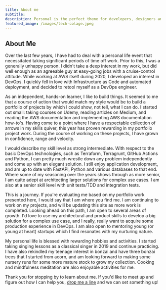 ```yaml
---
title: About me
subtitle: 
description: Personal is the perfect theme for developers, designers and other creatives.
featured_image: /images/tech-colage.jpeg
---
```


## About Me

Over the last few years, I have had to deal with a personal life event that necessitated taking significant periods of time off work. Prior to this, I was a generally unhappy person. I didn't take a deep interest in my work, but did well enough as an agreeable guy at easy-going jobs with a cruise-control attitude. While working at AWS itself during 2020, I developed an interest in DevOps. I quickly fell in love with Infrastructure as Code and automated deployment, and decided to retool myself as a DevOps engineer. 

As an independent, hands-on learner, I like to build things. It seemed to me that a course of action that would match my style would be to build a portfolio of projects by which I could show, not tell, what I can do. I started out small: taking courses on Udemy, reading articles on Medium, and reading the AWS documentation and implementing AWS documentation how-to's. Having come to a point where I have a respectable collection of arrows in my skills quiver, this year has proven rewarding in my portfolio project work. During the course of working on these projects, I have grown in confidence, range and velocity. 

I would describe my skill level as strong intermediate. With respect to the basic DevOps technologies, such as Terraform, Terragrunt, GitHub Actions and Python, I can pretty much wrestle down any problem independently and come up with an elegant solution. I still enjoy application development, and am up to date with FastAPI, Python and various databases to that end. Where some of my seasoning over the years shows through as more senior, I am quite adept at architecting larger solutions for complex use cases. I am also at a senior skill level with unit tests/TDD and integration tests. 

This is a journey. If you're evaluating me based on my portfolio work presented here, I would say that I am where you find me. I am continuing to work on my projects, and will be updating this site as more work is completed. Looking ahead on this path, I am open to several areas of growth. I'd love to use my architectural and product skills to develop a big solution for a complex use case, and I really, really want to acquire some production experience in DevOps. I am also open to mentoring young (or young at heart) startups which I find resonates with my nurturing nature. 

My personal life is blessed with rewarding hobbies and activities. I started taking singing lessons as a classical singer in 2019 and continue practicing. I have also rekindled my teenage interest in bonzai and have three bonzai trees that I started from acorn, and am looking forward to making some nursery runs for some more mature stock to grow my collection. Cooking and mindfulness meditation are also enjoyable activities for me.

Thank you for stopping by to learn about me. If you'd like to meet up and figure out how I can help you, [drop me a line](/contact) and we can set something up!
